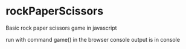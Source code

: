 # rockPaperScissors
Basic rock paper scissors game in javascript

run with command game() in the browser console
output is in console
